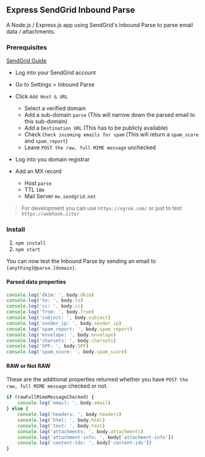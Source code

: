## Express SendGrid Inbound Parse

A Node.js / Express.js app using SendGrid's Inbound Parse to parse email data / attachments.

### Prerequisites

[SendGrid Guide](https://sendgrid.com/docs/for-developers/parsing-email/setting-up-the-inbound-parse-webhook/)

- Log into your SendGrid account
- Go to Settings > Inbound Parse
- Click `Add Host & URL`

  - Select a verified domain
  - Add a sub-domain `parse` (This will narrow down the parsed email to this sub-domain)
  - Add a `Destination URL` (This has to be publicly available)
  - Check `Check incoming emails for spam` (This will return a `spam_score` and `spam_report`)
  - Leave `POST the raw, full MIME message` unchecked

- Log into you domain registrar
- Add an MX record
  - Host `parse`
  - TTL `10m`
  - Mail Server `mx.sendgrid.net`

> For development you can use `https://ngrok.com/` or just to test `https://webhook.site/`



### Install

1. `npm install`
2. `npm start`

You can now test the Inbound Parse by sending an email to `[anything]@parse.[domain]`.
#### Parsed data properties

```js
console.log('dkim: ', body.dkim)
console.log('to: ', body.to)
console.log('cc: ', body.cc)
console.log('from: ', body.from)
console.log('subject: ', body.subject)
console.log('sender_ip: ', body.sender_ip)
console.log('spam_report: ', body.spam_report)
console.log('envelope: ', body.envelope)
console.log('charsets: ', body.charsets)
console.log('SPF: ', body.SPF)
console.log('spam_score: ', body.spam_score)
```

#### RAW or Not RAW

These are the additional properties returned whether you have `POST the raw, full MIME message` checked or not.

```js
if (rawFullMimeMessageChecked) {
	console.log('email: ', body.email)
} else {
	console.log('headers: ', body.headers)
	console.log('html: ', body.html)
	console.log('text: ', body.text)
	console.log('attachments: ', body.attachments)
	console.log('attachment-info: ', body['attachment-info'])
	console.log('content-ids: ', body['content-ids'])
}
```
